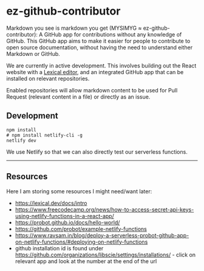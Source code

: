 # ez-github-contributor

Markdown you see is markdown you get (MYSIMYG ≈ ez-github-contributor): A GitHub app for contributions without any knowledge of GitHub. This GitHub app aims to make it easier for people to contribute to open source documentation, without having the need to understand either Markdown or GitHub.

We are currently in active development. This involves building out the React website with a [Lexical editor](https://lexical.dev/docs/intro), and an integrated GitHub app that can be installed on relevant repositories.

Enabled repositories will allow markdown content to be used for Pull Request (relevant content in a file) or directly as an issue.

## Development

```
npm install
# npm install netlify-cli -g
netlify dev
```

We use Netlify so that we can also directly test our serverless functions.

---

## Resources

Here I am storing some resources I might need/want later:

- https://lexical.dev/docs/intro
- https://www.freecodecamp.org/news/how-to-access-secret-api-keys-using-netlify-functions-in-a-react-app/
- https://probot.github.io/docs/hello-world/
- https://github.com/probot/example-netlify-functions
- https://www.ravsam.in/blog/deploy-a-serverless-probot-github-app-on-netlify-functions/#deploying-on-netlify-functions
- github installation id is found under https://github.com/organizations/libscie/settings/installations/ - click on relevant app and look at the number at the end of the url